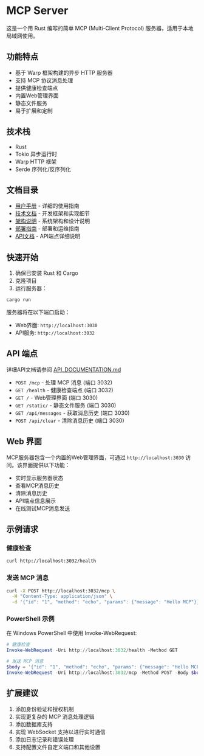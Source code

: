 # MCP Server

这是一个用 Rust 编写的简单 MCP (Multi-Client Protocol) 服务器，适用于本地局域网使用。

## 功能特点

- 基于 Warp 框架构建的异步 HTTP 服务器
- 支持 MCP 协议消息处理
- 提供健康检查端点
- 内置Web管理界面
- 静态文件服务
- 易于扩展和定制

## 技术栈

- Rust
- Tokio 异步运行时
- Warp HTTP 框架
- Serde 序列化/反序列化

## 文档目录

- [用户手册](docs/USER_MANUAL.md) - 详细的使用指南
- [技术文档](docs/MCP_SERVER_TECHNICAL_DOCUMENTATION.md) - 开发框架和实现细节
- [架构说明](docs/ARCHITECTURE.md) - 系统架构和设计说明
- [部署指南](docs/DEPLOYMENT_GUIDE.md) - 部署和运维指南
- [API文档](API_DOCUMENTATION.md) - API端点详细说明

## 快速开始

1. 确保已安装 Rust 和 Cargo
2. 克隆项目
3. 运行服务器：

```bash
cargo run
```

服务器将在以下端口启动：
- Web界面: `http://localhost:3030`
- API服务: `http://localhost:3032`

## API 端点

详细API文档请参阅 [API_DOCUMENTATION.md](API_DOCUMENTATION.md)

- `POST /mcp` - 处理 MCP 消息 (端口 3032)
- `GET /health` - 健康检查端点 (端口 3032)
- `GET /` - Web管理界面 (端口 3030)
- `GET /static/` - 静态文件服务 (端口 3030)
- `GET /api/messages` - 获取消息历史 (端口 3030)
- `POST /api/clear` - 清除消息历史 (端口 3030)

## Web 界面

MCP服务器包含一个内置的Web管理界面，可通过 `http://localhost:3030` 访问。该界面提供以下功能：

- 实时显示服务器状态
- 查看MCP消息历史
- 清除消息历史
- API端点信息展示
- 在线测试MCP消息发送

## 示例请求

### 健康检查

```bash
curl http://localhost:3032/health
```

### 发送 MCP 消息

```bash
curl -X POST http://localhost:3032/mcp \
  -H "Content-Type: application/json" \
  -d '{"id": "1", "method": "echo", "params": {"message": "Hello MCP"}}'
```

### PowerShell 示例

在 Windows PowerShell 中使用 Invoke-WebRequest:

```powershell
# 健康检查
Invoke-WebRequest -Uri http://localhost:3032/health -Method GET

# 发送 MCP 消息
$body = '{"id": "1", "method": "echo", "params": {"message": "Hello MCP"}}'
Invoke-WebRequest -Uri http://localhost:3032/mcp -Method POST -Body $body -ContentType "application/json"
```

## 扩展建议

1. 添加身份验证和授权机制
2. 实现更复杂的 MCP 消息处理逻辑
3. 添加数据库支持
4. 实现 WebSocket 支持以进行实时通信
5. 添加日志记录和错误处理
6. 支持配置文件自定义端口和其他设置